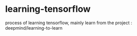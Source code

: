 # learning-tensorflow
process of learning tensorflow, mainly learn from the project : deepmind/learning-to-learn

